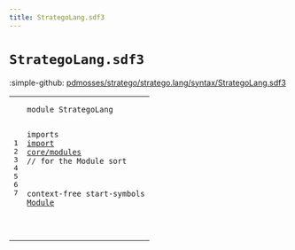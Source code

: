 ```yaml
---
title: StrategoLang.sdf3
---
```


# `StrategoLang.sdf3`

:simple-github: [pdmosses/stratego/stratego.lang/syntax/StrategoLang.sdf3]

[pdmosses/stratego/stratego.lang/syntax/StrategoLang.sdf3]: https://github.com/pdmosses/stratego/blob/master/stratego.lang/syntax/StrategoLang.sdf3 "The source file on GitHub"

<div class="sdf3"><table class="highlighttable"><tbody><tr><td class="linenos"><div class="linenodiv"><pre><span></span>1
2
3
4
5
6
7
</pre></div></td>
<td class="code"><pre><code><span class="keyword">module</span> <span id="StrategoLang_7_19" title="Not referenced locally, nor via imports">StrategoLang</span>

<span class="keyword">imports</span>
  <a href="../import.sdf3#import_7_13" id="import_31_37" title="Defined at ../import.sdf3 line 1">import</a>
  <a href="../core/modules.sdf3#core/modules_7_19" id="core/modules_40_52" title="Defined at ../core/modules.sdf3 line 1">core/modules</a> <span class="layout">// for the Module sort</span>

<span class="keyword">context-free start-symbols</span> <a href="../core/modules.sdf3#Module_118_124" id="Module_104_110" title="Defined at ../core/modules.sdf3 line 9, 12, 17">Module</a>

</code></pre></td></tr></tbody></table></div>